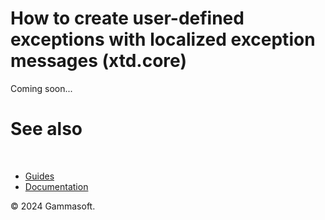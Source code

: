 # How to create user-defined exceptions with localized exception messages (xtd.core)

Coming soon...

# See also
​
* [Guides](/docs/documentation/Guides)
* [Documentation](/docs/documentation)

© 2024 Gammasoft.

[//]: # (https://learn.microsoft.com/en-us/dotnet/standard/exceptions/how-to-create-localized-exception-messages)
